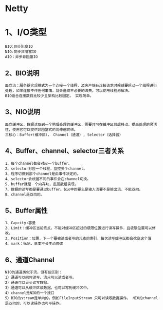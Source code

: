 # Netty

# 1、I/O类型

```
BIO:同步阻塞IO
NIO:同步非阻塞IO
AIO：异步非阻塞IO
```

## 2、BIO说明

```
面向流；服务器实现模式为一个连接一个线程，及客户端有连接请求时候就要启动一个线程进行处理，如果连接不作任何事情，就会造成不必要的浪费，可以使用线程池解决。
BIO适合连接数目比较少且架构比较固定。 实现简单。
```

## 3、NIO说明

```
面向缓冲区，数据读取到一个稍后处理的缓冲区，需要时可在缓冲区前后移动，提高处理的灵活性，使用它可以提供非阻塞式的高伸缩网络。
三核心：Buffer(缓冲区）， Channel（通道）, Selector（选择器）
```

## 4、Buffer、channel、selector三者关系

```
1、每个channel都会对应一个buffer。
2、selector对应一个线程，监控多个channel。
3、程序切换到那个channel是由事件决定的。
4、selector会根据不同的事件会在channel切换。
5、buffer就是一个内存块，底层数组实现。
7、数据的读写都是要通过buffer。bio中的要么是输入流要不是输出流，不能双向。
8、channel是双向的。
```

## 5、Buffer属性

```
1、Capcity:容量
2、Limit：缓冲区当前终点，不能对缓冲区超过的极限位置进行读写操作，且极限位置可以修改。
3、Position：位置，下一个要被读或者写的元素的索引，每次读写缓冲区都会改变这个值
4、mark：标记，基本不会主动修改
```

## 6、通道Channel

```
NIO的通道类似于流，但有些区别：
1）通道可以同时读写，流只可以读或者写。
2）通道可以异步读写数据。
3）通道可以从缓冲区读数据，也可以写到缓冲区中。
4）channel是NIO的一个接口
5）BIO的stream是单向的，例如FileInputStream 只可以读取数据操作， NIO的channel 是双向的，可以读操作也可写操作。
```

